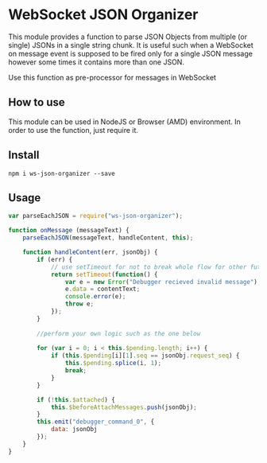 # WebSocket JSON Organizer
This module provides a function to parse JSON Objects from multiple (or single) JSONs in a single string chunk. It is useful such when a WebSocket on message event is supposed to be fired only for a single JSON message however some times it contains more than one JSON.

Use this function as pre-processor for messages in WebSocket

## How to use
This module can be used in NodeJS or Browser (AMD) environment. In order to use the function, just require it.

## Install
```shell
npm i ws-json-organizer --save
```

## Usage
```javascript
var parseEachJSON = require("ws-json-organizer");

function onMessage (messageText) {
    parseEachJSON(messageText, handleContent, this);

    function handleContent(err, jsonObj) {
        if (err) {
            // use setTimeout for not to break whole flow for other future messages
            return setTimeout(function() {
                var e = new Error("Debugger recieved invalid message");
                e.data = contentText;
                console.error(e);
                throw e;
            });
        }
        
        //perform your own logic such as the one below
        
        for (var i = 0; i < this.$pending.length; i++) {
            if (this.$pending[i][1].seq == jsonObj.request_seq) {
                this.$pending.splice(i, 1);
                break;
            }
        }

        if (!this.$attached) {
            this.$beforeAttachMessages.push(jsonObj);
        }
        this.emit("debugger_command_0", {
            data: jsonObj
        });
    }
}

```